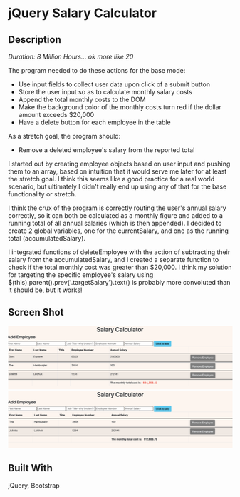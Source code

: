 # jQuery Salary Calculator

## Description

_Duration: 8 Million Hours... ok more like 20_

The program needed to do these actions for the base mode:

* Use input fields to collect user data upon click of a submit button
* Store the user input so as to calculate monthly salary costs
* Append the total monthly costs to the DOM
* Make the background color of the monthly costs turn red if the dollar amount exceeds $20,000
* Have a delete button for each employee in the table

As a stretch goal, the program should:

* Remove a deleted employee's salary from the reported total

I started out by creating employee objects based on user input and pushing them to an array, based on intuition that it would serve me later for at least the stretch goal. I think this seems like a good practice for a real world scenario, but ultimately I didn't really end up using any of that for the base functionality or stretch.

I think the crux of the program is correctly routing the user's annual salary correctly, so it can both be calculated as a monthly figure and added to a running total of all annual salaries (which is then appended). I decided to create 2 global variables, one for the currentSalary, and one as the running total (accumulatedSalary).

I integrated functions of deleteEmployee with the action of subtracting their salary from the accumulatedSalary, and I created a separate function to check if the total monthly cost was greater than $20,000. I think my solution for targeting the specific employee's salary using $(this).parent().prev('.targetSalary').text() is probably more convoluted than it should be, but it works!



## Screen Shot

![Alt text](images/image2.png)
![Alt text](images/image1.png)





## Built With

jQuery, Bootstrap


